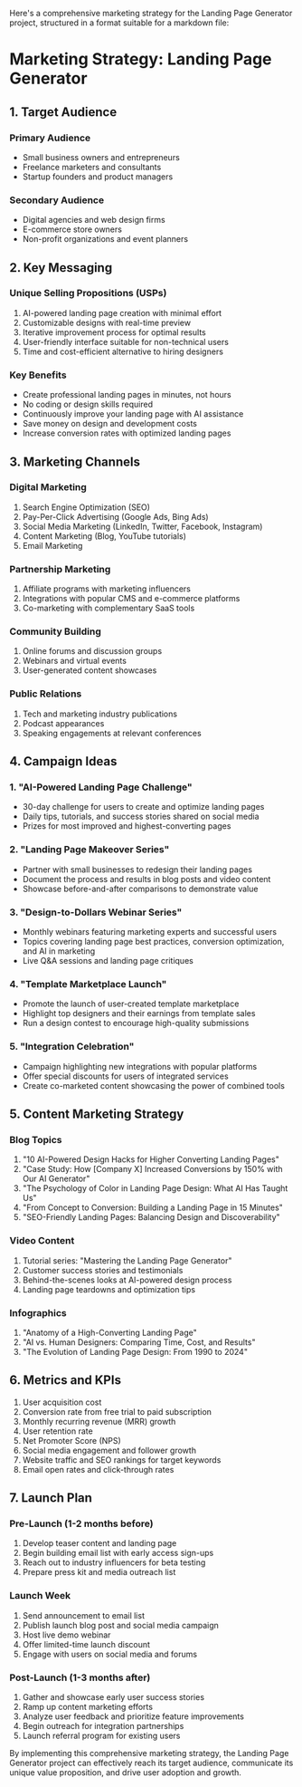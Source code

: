 Here's a comprehensive marketing strategy for the Landing Page Generator project, structured in a
format suitable for a markdown file:

# Marketing Strategy: Landing Page Generator

## 1. Target Audience

### Primary Audience

-   Small business owners and entrepreneurs
-   Freelance marketers and consultants
-   Startup founders and product managers

### Secondary Audience

-   Digital agencies and web design firms
-   E-commerce store owners
-   Non-profit organizations and event planners

## 2. Key Messaging

### Unique Selling Propositions (USPs)

1. AI-powered landing page creation with minimal effort
2. Customizable designs with real-time preview
3. Iterative improvement process for optimal results
4. User-friendly interface suitable for non-technical users
5. Time and cost-efficient alternative to hiring designers

### Key Benefits

-   Create professional landing pages in minutes, not hours
-   No coding or design skills required
-   Continuously improve your landing page with AI assistance
-   Save money on design and development costs
-   Increase conversion rates with optimized landing pages

## 3. Marketing Channels

### Digital Marketing

1. Search Engine Optimization (SEO)
2. Pay-Per-Click Advertising (Google Ads, Bing Ads)
3. Social Media Marketing (LinkedIn, Twitter, Facebook, Instagram)
4. Content Marketing (Blog, YouTube tutorials)
5. Email Marketing

### Partnership Marketing

1. Affiliate programs with marketing influencers
2. Integrations with popular CMS and e-commerce platforms
3. Co-marketing with complementary SaaS tools

### Community Building

1. Online forums and discussion groups
2. Webinars and virtual events
3. User-generated content showcases

### Public Relations

1. Tech and marketing industry publications
2. Podcast appearances
3. Speaking engagements at relevant conferences

## 4. Campaign Ideas

### 1. "AI-Powered Landing Page Challenge"

-   30-day challenge for users to create and optimize landing pages
-   Daily tips, tutorials, and success stories shared on social media
-   Prizes for most improved and highest-converting pages

### 2. "Landing Page Makeover Series"

-   Partner with small businesses to redesign their landing pages
-   Document the process and results in blog posts and video content
-   Showcase before-and-after comparisons to demonstrate value

### 3. "Design-to-Dollars Webinar Series"

-   Monthly webinars featuring marketing experts and successful users
-   Topics covering landing page best practices, conversion optimization, and AI in marketing
-   Live Q&A sessions and landing page critiques

### 4. "Template Marketplace Launch"

-   Promote the launch of user-created template marketplace
-   Highlight top designers and their earnings from template sales
-   Run a design contest to encourage high-quality submissions

### 5. "Integration Celebration"

-   Campaign highlighting new integrations with popular platforms
-   Offer special discounts for users of integrated services
-   Create co-marketed content showcasing the power of combined tools

## 5. Content Marketing Strategy

### Blog Topics

1. "10 AI-Powered Design Hacks for Higher Converting Landing Pages"
2. "Case Study: How [Company X] Increased Conversions by 150% with Our AI Generator"
3. "The Psychology of Color in Landing Page Design: What AI Has Taught Us"
4. "From Concept to Conversion: Building a Landing Page in 15 Minutes"
5. "SEO-Friendly Landing Pages: Balancing Design and Discoverability"

### Video Content

1. Tutorial series: "Mastering the Landing Page Generator"
2. Customer success stories and testimonials
3. Behind-the-scenes looks at AI-powered design process
4. Landing page teardowns and optimization tips

### Infographics

1. "Anatomy of a High-Converting Landing Page"
2. "AI vs. Human Designers: Comparing Time, Cost, and Results"
3. "The Evolution of Landing Page Design: From 1990 to 2024"

## 6. Metrics and KPIs

1. User acquisition cost
2. Conversion rate from free trial to paid subscription
3. Monthly recurring revenue (MRR) growth
4. User retention rate
5. Net Promoter Score (NPS)
6. Social media engagement and follower growth
7. Website traffic and SEO rankings for target keywords
8. Email open rates and click-through rates

## 7. Launch Plan

### Pre-Launch (1-2 months before)

1. Develop teaser content and landing page
2. Begin building email list with early access sign-ups
3. Reach out to industry influencers for beta testing
4. Prepare press kit and media outreach list

### Launch Week

1. Send announcement to email list
2. Publish launch blog post and social media campaign
3. Host live demo webinar
4. Offer limited-time launch discount
5. Engage with users on social media and forums

### Post-Launch (1-3 months after)

1. Gather and showcase early user success stories
2. Ramp up content marketing efforts
3. Analyze user feedback and prioritize feature improvements
4. Begin outreach for integration partnerships
5. Launch referral program for existing users

By implementing this comprehensive marketing strategy, the Landing Page Generator project can
effectively reach its target audience, communicate its unique value proposition, and drive user
adoption and growth.
